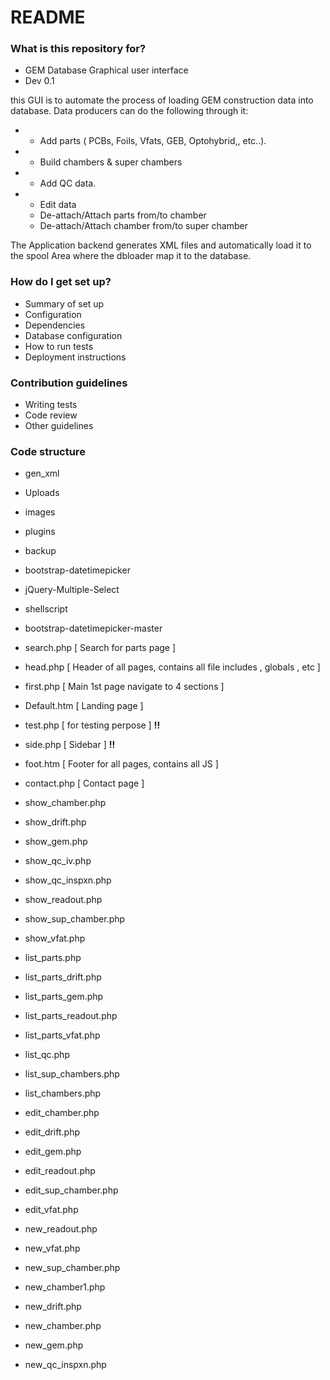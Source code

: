 # README #

### What is this repository for? ###

* GEM Database Graphical user interface
* Dev 0.1

this GUI is to automate the process of loading GEM construction data into database.
Data producers can do the following through it:
* - Add parts ( PCBs, Foils, Vfats, GEB, Optohybrid,, etc..).
* - Build chambers & super chambers
* - Add QC data.
* - Edit data
  * De-attach/Attach parts from/to chamber
  * De-attach/Attach chamber from/to super chamber

The Application backend generates XML files and automatically load it to the spool Area where the dbloader map it to the database. 

### How do I get set up? ###

* Summary of set up
* Configuration
* Dependencies
* Database configuration
* How to run tests
* Deployment instructions

### Contribution guidelines ###

* Writing tests
* Code review
* Other guidelines

### Code structure  ###

* gen_xml                                
* Uploads                          
* images                  
* plugins
* backup                           
* bootstrap-datetimepicker   
* jQuery-Multiple-Select      
* shellscript
* bootstrap-datetimepicker-master


* search.php [  Search for parts page ]
* head.php   [ Header of all pages, contains all file includes , globals , etc ]                                              
* first.php [ Main 1st page navigate to 4 sections ]
* Default.htm  [ Landing page ]
* test.php  [ for testing perpose ]  **!!**
* side.php  [ Sidebar ]  **!!**                                 
* foot.htm  [ Footer for all pages, contains all JS ]
* contact.php [ Contact page ] 
    
* show_chamber.php
* show_drift.php
* show_gem.php  
* show_qc_iv.php
* show_qc_inspxn.php 
* show_readout.php  
* show_sup_chamber.php 
* show_vfat.php   

* list_parts.php
* list_parts_drift.php                  
* list_parts_gem.php  
* list_parts_readout.php  
* list_parts_vfat.php    
* list_qc.php
* list_sup_chambers.php
* list_chambers.php 

* edit_chamber.php                  
* edit_drift.php                      
* edit_gem.php                                  
* edit_readout.php                    
* edit_sup_chamber.php                     
* edit_vfat.php 


* new_readout.php
* new_vfat.php
* new_sup_chamber.php 
* new_chamber1.php 
* new_drift.php 
* new_chamber.php  
* new_gem.php
* new_qc_inspxn.php
